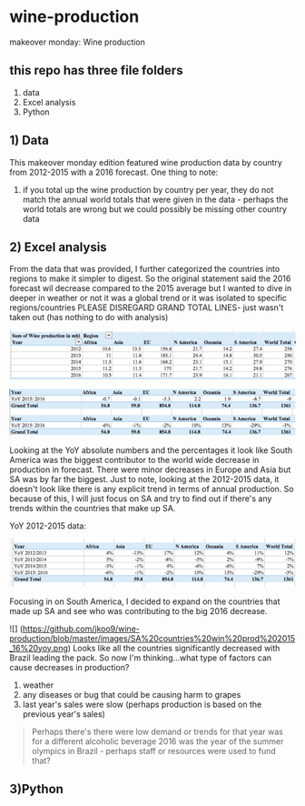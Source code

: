# wine-production
makeover monday: Wine production

## this repo has three file folders
1) data
2) Excel analysis
3) Python

## 1) Data
This makeover monday edition featured wine production data by country from 2012-2015 with a 2016 forecast. One thing to note:
1) if you total up the wine production by country per year, they do not match the annual world totals that were given in the data - perhaps the world totals are wrong but we could possibly be missing other country data

## 2) Excel analysis
From the data that was provided, I further categorized the countries into regions to make it simpler to digest. So the original statement said the 2016 forecast wil decrease compared to the 2015 average but I wanted to dive in deeper in weather or not it was a global trend or it was isolated to specific regions/countries
PLEASE DISREGARD GRAND TOTAL LINES- just wasn't taken out (has nothing to do with analysis)

![](https://github.com/jkoo9/wine-production/blob/master/images/Wine-%20production%20-%20pivot%201.png)

![](https://github.com/jkoo9/wine-production/blob/master/images/Wine%20-%20production%20YoY.png)

Looking at the YoY absolute numbers and the percentages it look like South America was the biggest contributor to the world wide decrease in production in forecast. There were minor decreases in Europe and Asia but SA was by far the biggest. Just to note, looking at the 2012-2015 data, it doesn't look like there is any explicit trend in terms of annual production. So because of this, I will just focus on SA and try to find out if there's any trends within the countries that make up SA.

YoY 2012-2015 data:

![](https://github.com/jkoo9/wine-production/blob/master/images/Win%20production%202012-2015%20YoY%20.png)

Focusing in on South America, I decided to expand on the countries that made up SA and see who was contributing to the big 2016 decrease.

![] (https://github.com/jkoo9/wine-production/blob/master/images/SA%20countries%20win%20prod%202015_16%20yoy.png)
Looks like all the countries significantly decreased with Brazil leading the pack. 
So now I'm thinking...what type of factors can cause decreases in production?

1) weather
2) any diseases or bug that could be causing harm to grapes
3) last year's sales were slow (perhaps production is based on the previous year's sales)
  > Perhaps there's there were low demand or trends for that year was for a different alcoholic beverage
  > 2016 was the year of the summer olympics in Brazil - perhaps staff or resources were used to fund that?
 
 ## 3)Python
 
